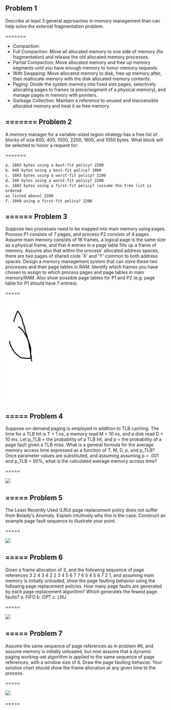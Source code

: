 Problem 1
---
Describe at least 3 general approaches in memory management
than can help solve the external fragmentation problem.

=======
* Compaction:
 * Full Compaction: Move all allocated memory to one side of memory (fix fragmentation) and release the old allocated memory processes.
 * Partial Compaction: Move allocated memory and free up memory segments until you have enough memory to honor memory requests.
 * With Swapping: Move allocated memory to disk, free up memory after, then reallocate memory with the disk allocated memory contents.
* Paging: Divide the system memory into fixed size pages, selectively allocating pages to frames (a piece/segment of a physical memory), and manage pages in memory with pointers.
* Garbage Collection: Maintain a reference to unused and inaccessible allocated memory and treat it as free memory.

=======
Problem 2
---
A memory manager for a variable-sized region strategy has a
free list of blocks of size 600, 400, 1000, 2200, 1600, and 1050
bytes. What block will be selected to honor a request for:

=======

```
a. 1603 bytes using a best-fit policy? 2200
b. 949 bytes using a best-fit policy? 1000
c. 1603 bytes using a worst-fit policy? 2200
d. 349 bytes using a worst-fit policy? 2200
e. 1603 bytes using a first-fit policy? (assume the free list is ordered
as listed above) 2200
f. 1049 using a first-fit policy? 2200
```

======
Problem 3
---
Suppose two processes need to be mapped into main memory
using pages. Process P1 consists of 7 pages, and process P2
consists of 4 pages. Assume main memory consists of 16 frames, a
logical page is the same size as a physical frame, and that 4
entries in a page table fills up a frame of memory. Assume also
that within the process' allocated address spaces, there are two
pages of shared code 'X' and 'Y' common to both address spaces.
Design a memory management system that can store these two
processes and their page tables in RAM. Identify which frames you
have chosen to assign to which process pages and page tables in
main memory/RAM. Also show possible page tables for P1 and P2
(e.g. page table for P1 should have 7 entries).

=====

![](https://github.com/jon5477/CSCI3753/blob/master/Problem%20Sets/Set4/prob3.jpg)

=====
Problem 4
---
Suppose on-demand paging is employed in addition to TLB
caching. The time for a TLB hit is T = 1 ns, a memory read M = 10
ns, and a disk read D = 10 ms. Let p_TLB = the probability of a
TLB hit, and p = the probability of a page fault given a TLB miss.
What is a general formula for the average memory access time
expressed as a function of T, M, D, p, and p_TLB? Once parameter
values are substituted, and assuming assuming p = .001 and p_TLB =
90%, what is the calculated average memory access time?

=====

![](https://github.com/jon5477/CSCI3753/blob/master/Problem%20Sets/Set4/prob4.jpg)

=====
Problem 5
---
The Least Recently Used (LRU) page replacement policy does not
suffer from Belady's Anomaly. Explain intuitively why this is the
case. Construct an example page fault sequence to illustrate your
point.

=====

![](https://github.com/jon5477/CSCI3753/blob/master/Problem%20Sets/Set4/prob5.jpg)

=====
Problem 6
---
Given a frame allocation of 3, and the following sequence of
page references 3 2 4 3 4 2 2 3 4 5 6 7 7 6 5 4 5 6 7 2 1, and
assuming main memory is initially unloaded, show the page faulting
behavior using the following page replacement policies. How many 
page faults are generated by each page replacement algorithm? Which
generates the fewest page faults?
a. FIFO 
b. OPT 
c. LRU

=====

![](https://github.com/jon5477/CSCI3753/blob/master/Problem%20Sets/Set4/prob6.jpg)

=====
Problem 7
---
Assume the same sequence of page references as in problem #6,
and assume memory is initially unloaded, but now assume that a dynamic
paging working-set algorithm is applied to the same sequence of
page references, with a window size of 6. Draw the page faulting
behavior. Your solution chart should show the frame allocation at
any given time to the process.

=====

![](https://github.com/jon5477/CSCI3753/blob/master/Problem%20Sets/Set4/prob7.jpg)

=====
